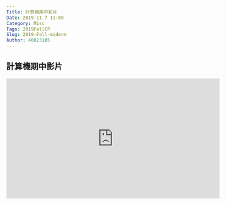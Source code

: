 ```yaml
---
Title: 計算機期中影片
Date: 2019-11-7 11:00
Category: Misc
Tags: 2019FallCP
Slug: 2019-Fall-miderm
Author: 40823105
---
```

計算機期中影片
---
<iframe width="560" height="315" src="https://www.youtube.com/embed/pi8oVmmajaQ" frameborder="0" allow="accelerometer; autoplay; encrypted-media; gyroscope; picture-in-picture" allowfullscreen></iframe>